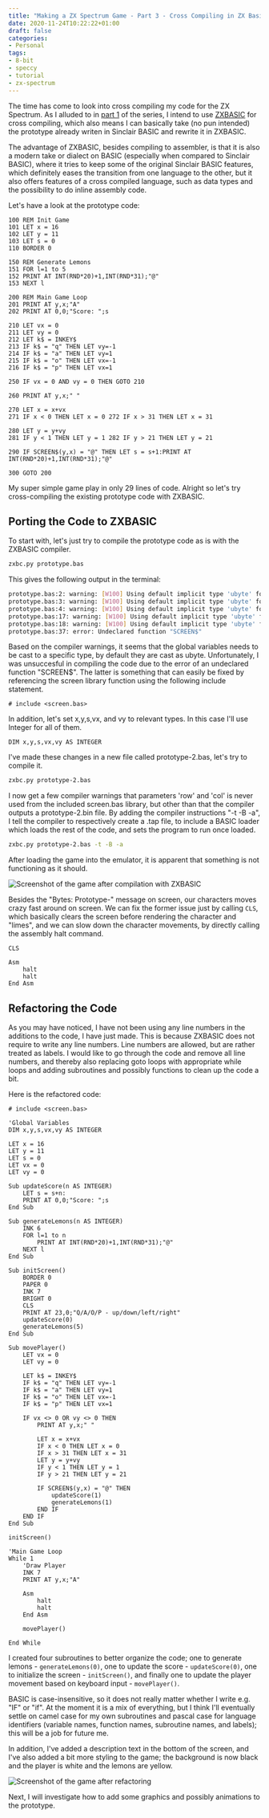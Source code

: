 ```yaml
---
title: "Making a ZX Spectrum Game - Part 3 - Cross Compiling in ZX Basic"
date: 2020-11-24T10:22:22+01:00
draft: false
categories:
- Personal
tags: 
- 8-bit
- speccy
- tutorial
- zx-spectrum
---
```


The time has come to look into cross compiling my code for the ZX Spectrum. As I alluded to in [part 1][1] of the series, I intend to use [ZXBASIC][2] for cross compiling, which also means I can basically take (no pun intended) the prototype already writen in Sinclair BASIC and rewrite it in ZXBASIC. 

The advantage of ZXBASIC, besides compiling to assembler, is that it is also a modern take or dialect on BASIC (especially when compared to Sinclair BASIC), where it tries to keep some of the original Sinclair BASIC features, which definitely eases the transition from one language to the other, but it also offers features of a cross compiled language, such as data types and the possibility to do inline assembly code.

Let's have a look at the prototype code:

```basic
100 REM Init Game
101 LET x = 16
102 LET y = 11
103 LET s = 0
110 BORDER 0
 
150 REM Generate Lemons
151 FOR l=1 to 5
152 PRINT AT INT(RND*20)+1,INT(RND*31);"@"
153 NEXT l
 
200 REM Main Game Loop
201 PRINT AT y,x;"A"
202 PRINT AT 0,0;"Score: ";s
 
210 LET vx = 0
211 LET vy = 0
212 LET k$ = INKEY$
213 IF k$ = "q" THEN LET vy=-1
214 IF k$ = "a" THEN LET vy=1
215 IF k$ = "o" THEN LET vx=-1
216 IF k$ = "p" THEN LET vx=1
 
250 IF vx = 0 AND vy = 0 THEN GOTO 210
 
260 PRINT AT y,x;" "
 
270 LET x = x+vx
271 IF x < 0 THEN LET x = 0 272 IF x > 31 THEN LET x = 31
 
280 LET y = y+vy
281 IF y < 1 THEN LET y = 1 282 IF y > 21 THEN LET y = 21
 
290 IF SCREEN$(y,x) = "@" THEN LET s = s+1:PRINT AT INT(RND*20)+1,INT(RND*31);"@"
 
300 GOTO 200
```

My super simple game play in only 29 lines of code. Alright so let's try cross-compiling the existing prototype code with ZXBASIC.

## Porting the Code to ZXBASIC

To start with, let's just try to compile the prototype code as is with the ZXBASIC compiler.

```sh
zxbc.py prototype.bas
```

This gives the following output in the terminal:

```sh
prototype.bas:2: warning: [W100] Using default implicit type 'ubyte' for 'x'
prototype.bas:3: warning: [W100] Using default implicit type 'ubyte' for 'y'
prototype.bas:4: warning: [W100] Using default implicit type 'ubyte' for 's'
prototype.bas:17: warning: [W100] Using default implicit type 'ubyte' for 'vx'
prototype.bas:18: warning: [W100] Using default implicit type 'ubyte' for 'vy'
prototype.bas:37: error: Undeclared function "SCREEN$"
```

Based on the compiler warnings, it seems that the global variables needs to be cast to a specific type, by default they are cast as ubyte. Unfortunately, I was unsuccesful in compiling the code due to the error of an undeclared function "SCREEN$". The latter is something that can easily be fixed by referencing the screen library function using the following include statement.

```basic
# include <screen.bas>
```

In addition, let's set x,y,s,vx, and vy to relevant types. In this case I'll use Integer for all of them.

```basic
DIM x,y,s,vx,vy AS INTEGER
```

I've made these changes in a new file called prototype-2.bas, let's try to compile it.

```sh
zxbc.py prototype-2.bas
```

I now get a few compiler warnings that parameters 'row' and 'col' is never used from the included screen.bas library, but other than that the compiler outputs a prototype-2.bin file. By adding the compiler instructions "-t -B -a", I tell the compiler to respectively create a .tap file, to include a BASIC loader which loads the rest of the code, and sets the program to run once loaded.

```sh
zxbc.py prototype-2.bas -t -B -a
```

After loading the game into the emulator, it is apparent that something is not functioning as it should.

![Screenshot of the game after compilation with ZXBASIC](/images/posts/awakeman-prototype-2.png "Screenshot of the game after compilation with ZXBASIC")

Besides the "Bytes: Prototype-" message on screen, our characters moves  crazy fast around on screen. We can fix the former issue just by calling ```CLS```, which basically clears the screen before rendering the character and "limes", and we can slow down the character movements, by directly calling the assembly halt command.

```basic
CLS

Asm
    halt
    halt
End Asm
```
## Refactoring the Code

As you may have noticed, I have not been using any line numbers in the additions to the code, I have just made. This is because ZXBASIC does not require to write any line numbers. Line numbers are allowed, but are rather treated as labels. I would like to go through the code and remove all line numbers, and thereby also replacing goto loops with appropriate while loops and adding subroutines and possibly functions to clean up the code a bit.

Here is the refactored code:

```basic
# include <screen.bas>

'Global Variables
DIM x,y,s,vx,vy AS INTEGER

LET x = 16
LET y = 11
LET s = 0
LET vx = 0
LET vy = 0

Sub updateScore(n AS INTEGER)
    LET s = s+n:
    PRINT AT 0,0;"Score: ";s
End Sub

Sub generateLemons(n AS INTEGER)
    INK 6
    FOR l=1 to n
        PRINT AT INT(RND*20)+1,INT(RND*31);"@"
    NEXT l
End Sub

Sub initScreen()
    BORDER 0
    PAPER 0
    INK 7
    BRIGHT 0
    CLS
    PRINT AT 23,0;"Q/A/O/P - up/down/left/right"
    updateScore(0)
    generateLemons(5)
End Sub

Sub movePlayer()
    LET vx = 0
    LET vy = 0

    LET k$ = INKEY$
    IF k$ = "q" THEN LET vy=-1
    IF k$ = "a" THEN LET vy=1
    IF k$ = "o" THEN LET vx=-1
    IF k$ = "p" THEN LET vx=1

    IF vx <> 0 OR vy <> 0 THEN
        PRINT AT y,x;" "

        LET x = x+vx
        IF x < 0 THEN LET x = 0
        IF x > 31 THEN LET x = 31
        LET y = y+vy
        IF y < 1 THEN LET y = 1
        IF y > 21 THEN LET y = 21

        IF SCREEN$(y,x) = "@" THEN
            updateScore(1)
            generateLemons(1)
        END IF
    END IF
End Sub

initScreen()

'Main Game Loop
While 1
    'Draw Player
    INK 7
    PRINT AT y,x;"A"

    Asm
        halt
        halt
    End Asm

    movePlayer()
    
End While
```

I created four subroutines to better organize the code; one to generate lemons - ```generateLemons(0)```, one to update the score - ```updateScore(0)```, one to initialize the screen - ```initScreen()```, and finally one to update the player movement based on keyboard input - ```movePlayer()```. 

BASIC is case-insensitive, so it does not really matter whether I write e.g. "IF" or "if". At the moment it is a mix of everything, but I think I'll eventually settle on camel case for my own subroutines and pascal case for language identifiers (variable names, function names, subroutine names, and labels); this will be a job for future me.

In addition, I've added a description text in the bottom of the screen, and I've also added a bit more styling to the game; the background is now black and the player is white and the lemons are yellow.

![Screenshot of the game after refactoring](/images/posts/awakeman-prototype-3.png "Screenshot of the game after refactoring")

Next, I will investigate how to add some graphics and possibly animations to the prototype.

[1]: https://boblbobl.com/2020/11/10/making-a-zx-spectrum-game-part-1-my-development-setup/
[2]: https://github.com/boriel/zxbasic